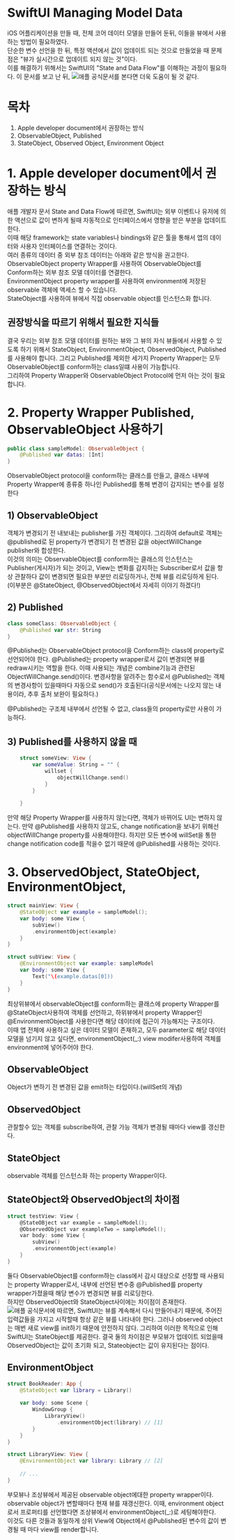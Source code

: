 # SwiftUI Managing Model Data
iOS 어플리케이션을 만들 때, 전체 코어 데이터 모델을 만들어 둔뒤, 이들을 뷰에서 사용하는 방법이 필요하였다.    
단순한 변수 선언을 한 뒤, 특정 액션에서 값이 업데이트 되는 것으로 만들었을 때 문제점은 "뷰가 실시간으로 업데이트 되지 않는 것"이다.    
이를 해결하기 위해서는 SwiftUI의 "State and Data Flow"를 이해하는 과정이 필요하다.
이 문서를 보고 난 뒤, ![애플 공식문서](https://developer.apple.com/documentation/swiftui/managing-model-data-in-your-app, "Apple document for managing model data in your app")를 본다면 더욱 도움이 될 것 같다. 
# 목차
1. Apple developer document에서 권장하는 방식
2. ObservableObject, Published
3. StateObject, Observed Object, Environment Object


# 1. Apple developer document에서 권장하는 방식
애플 개발자 문서 State and Data Flow에 따르면, SwiftUI는 외부 이벤트나 유저에 의한 액션으로 값이 변하게 될때 자동적으로 인터페이스에서 영향을 받은 부분을 업데이트한다.    
이때 해당 framework는 state variables나 bindings와 같은 툴을 통해서 앱의 데이터와 사용자 인터페이스를 연결하는 것이다.      
여러 종류의 데이터 중 외부 참조 데이터는 아래와 같은 방식을 권고한다.   
ObservableObject property Wrapper를 사용하여 ObservableObject를 Conform하는 외부 참조 모델 데이터를 연결한다.   
EnvironmentObject property wrapper를 사용하여 environment에 저장된 observable 객체에 액세스 할 수 있습니다.    
StateObject를 사용하여 뷰에서 직접 observable object를 인스턴스화 합니다.

## 권장방식을 따르기 위해서 필요한 지식들
결국 우리는 외부 참조 모델 데이터를 원하는 뷰와 그 뷰의 자식 뷰들에서 사용할 수 있도록 하기 위해서 StateObject, EnvironmentObject, ObservedObject, Published를 사용해야 합니다. 
그리고 Published를 제외한 세가지 Property Wrapper는 모두 ObservableObject를 conform하는 class일떄 사용이 가능합니다.     
그리하여 Property Wrapper와 ObservableObject Protocol에 먼저 아는 것이 필요합니다. 


# 2. Property Wrapper Published, ObservableObject 사용하기
```swift
public class sampleModel: ObservableObject {
    @Published var datas: [Int]
}
```
ObservableObject protocol을 conform하는 클래스를 만들고, 클래스 내부에 Property Wrapper에 종류중 하나인 Published를 통해 변경이 감지되는 변수를 설정한다
## 1) ObservableObject 
객체가 변경되기 전 내보내는 publisher를 가진 객체이다. 그리하여 default로 객체는 @published로 된 property가 변경되기 전 변경된 값을 objectWillChange publisher와 합성한다.    
이것의 의미는 ObservableObject를 conform하는 클래스의 인스턴스는 Publisher(게시자)가 되는 것이고, View는 변화를 감지하는 Subscriber로서 값을 항상 관찰하다 값이 변경되면 필요한 부분만 리로딩하거나, 전체 뷰를 리로딩하게 된다. (이부분은 @StateObject, @ObservedObject에서 자세히 이야기 하겠다!)

## 2) Published
```swift
class someClass: ObservableObject {
    @Published var str: String
}
```
@Published는 ObservableObject protocol을 Conform하는 class에 property로 선언되어야 한다. 
@Published는 property wrapper로서 값이 변경되면 뷰를 redraw시키는 역할을 한다. 이때 사용되는 개념은 combine기능과 관련된 ObjectWillChange.send()이다. 변경사항을 알려주는 함수로서 @Published는 객체의 변경사항이 있을때마다 자동으로 send()가 호출된다(공식문서에는 나오지 않는 내용이라, 추후 출처 보완이 필요하다.)  

@Published는 구조체 내부에서 선언될 수 없고, class들의 property로만 사용이 가능하다.

## 3) Published를 사용하지 않을 때 
```swift
    struct someView: View {
        var someValue: String = "" {
            willset {
                objectWillChange.send()
            }
        }
        
    }
```
만약 해당 Property Wrapper를 사용하지 않는다면, 객체가 바뀌어도 UI는 변하지 않는다. 만약 @Published를 사용하지 않고도, change notification을 보내기 위해선 objectWillChange property를 사용해야한다. 하지만 모든 변수에 willSet을 통한 change notification code를 적을수 없기 때문에 @Published를 사용하는 것이다. 

# 3. ObservedObject, StateObject, EnvironmentObject, 
```swift
struct mainView: View {
    @StateOBject var example = sampleModel();
    var body: some View {
        subView()
        .environmentObject(example)
    }
}
```

```swift
struct subView: View {
    @EnvironmentObject var example: sampleModel
    var body: some View {
        Text("\(example.datas[0]))
    }
}
```
최상위뷰에서 observableObject를 conform하는 클래스에 property Wrapper를 @StateObject사용하여 객체를 선언하고, 하위뷰에서 property Wrapper인 @EnvironmentObject를 사용한다면 해당 데이터에 접근이 가능해지는 구조이다.      
이때 앱 전체에 사용하고 싶은 데이터 모델이 존재하고, 모두 parameter로 해당 데이터 모델을 넘기지 않고 싶다면, environmentObject(_:) view modifer사용하여 객체를 environment에 넣어주어야 한다. 
 
## ObservableObject
Object가 변하기 전 변경된 값을 emit하는 타입이다.(willSet의 개념)

## ObservedObject
관찰할수 있는 객체를 subscribe하여, 관찰 가능 객체가 변경될 때마다 view를 갱신한다.

## StateObject
observable 객체를 인스턴스화 하는 property Wrapper이다.

## StateObject와 ObservedObject의 차이점
```c
struct testView: View {
    @StateOBject var example = sampleModel();
    @ObservedObject var exampleTwo = sampleModel();
    var body: some View {
        subView()
        .environmentObject(example)
    }
}
```
둘다 ObservableObject를 conform하는 class에서 감시 대상으로 선정할 때 사용되는 property Wrapper로서, 내부에 선언된 변수중 @Published를 property wrapper가졌을때 해당 변수가 변경되면 뷰를 리로딩한다.    
하지만 ObservedObject와 StateObject사이에는 차이점이 존재한다.   
![애플 공식문서](https://developer.apple.com/documentation/swiftui/managing-model-data-in-your-app, "Apple document for managing model data in your app")에 따르면, SwiftUI는 뷰를 계속해서 다시 만들어내기 때문에, 주어진 입력값들을 가지고 시작할때 항상 같은 뷰를 나타내야 한다. 그러나 observed object는 매번 새로 view를 init하기 때문에 안전하지 않다. 그리하여 이러한 목적으로 인해 SwiftUI는 StateObject를 제공한다.
결국 둘의 차이점은 부모뷰가 업데이트 되었을때 ObservedObject는 값이 초기화 되고, Stateobject는 값이 유지된다는 점이다. 

## EnvironmentObject
```swift
struct BookReader: App {
    @StateObject var library = Library()
    
    var body: some Scene {
        WindowGroup {
            LibraryView()
                .environmentObject(library) // [1]
        }
    }
}

struct LibraryView: View {
    @EnvironmentObject var library: Library // [2]
    
    // ...
}
```
부모뷰나 조상뷰에서 제공된 observable object에대한 property wrapper이다. 
observable object가 변할때마다 현재 뷰를 재갱신한다. 이때, environment object로서 프로퍼티를 선언했다면 조상뷰에서 environmentObject(_:)로 세팅해야한다.     
이것도 다른 것들과 동일하게 상위 View에 Object에서 @Published된 변수의 값이 변경될 때 마다 view를 render합니다. 



